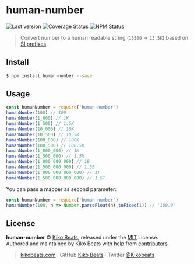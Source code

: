 # human-number

![Last version](https://img.shields.io/github/tag/Kikobeats/human-number.svg?style=flat-square)
[![Coverage Status](https://img.shields.io/coveralls/Kikobeats/human-number.svg?style=flat-square)](https://coveralls.io/github/Kikobeats/human-number)
[![NPM Status](https://img.shields.io/npm/dm/human-number.svg?style=flat-square)](https://www.npmjs.org/package/human-number)

> Convert number to a human readable string (`13500` → `13.5K`) based on [SI prefixes](https://en.wikipedia.org/wiki/Metric_prefix).

## Install

```bash
$ npm install human-number --save
```

## Usage

```js
const humanNumber = require('human-number')
humanNumber(100) // 100
humanNumber(1_000) // 1K
humanNumber(1_500) // 1.5K
humanNumber(10_000) // 10K
humanNumber(10_500) // 10.5K
humanNumber(100_000) // 100K
humanNumber(100_500) // 100.5K
humanNumber(1_000_000) // 1M
humanNumber(1_500_000) // 1.5M
humanNumber(1_000_000_000) // 1B
humanNumber(1_500_000_000) // 1.5B
humanNumber(1_000_000_000_000) // 1T
humanNumber(1_500_000_000_000) // 1.5T
```

You can pass a mapper as second parameter:

```js
const humanNumber = require('human-number')
humanNumber(100, n => Number.parseFloat(n).toFixed(1)) // '100.0'
```

## License

**human-number** © [Kiko Beats](https://kikobeats.com), released under the [MIT](https://github.com/Kikobeats/human-number/blob/master/LICENSE.md) License.<br>
Authored and maintained by Kiko Beats with help from [contributors](https://github.com/Kikobeats/human-number/contributors).

> [kikobeats.com](https://kikobeats.com) · GitHub [Kiko Beats](https://github.com/Kikobeats) · Twitter [@Kikobeats](https://twitter.com/Kikobeats)
